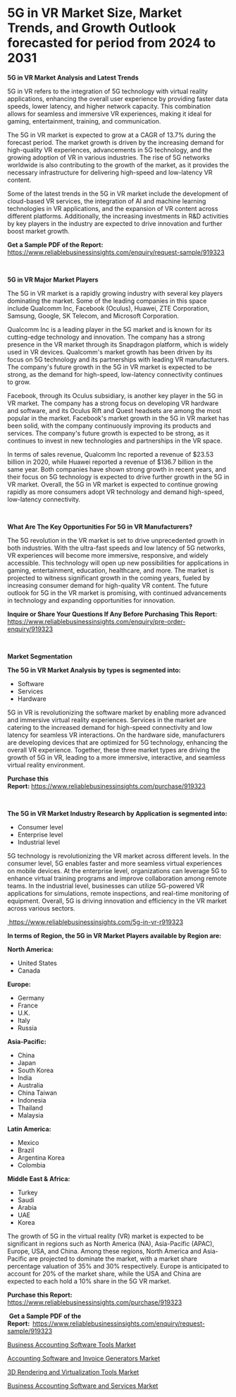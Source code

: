 <p><h1>5G in VR Market Size, Market Trends, and Growth Outlook forecasted for period from 2024 to 2031</h1></p><p><strong>5G in VR Market Analysis and Latest Trends</strong></p>
<p><p>5G in VR refers to the integration of 5G technology with virtual reality applications, enhancing the overall user experience by providing faster data speeds, lower latency, and higher network capacity. This combination allows for seamless and immersive VR experiences, making it ideal for gaming, entertainment, training, and communication.</p><p>The 5G in VR market is expected to grow at a CAGR of 13.7% during the forecast period. The market growth is driven by the increasing demand for high-quality VR experiences, advancements in 5G technology, and the growing adoption of VR in various industries. The rise of 5G networks worldwide is also contributing to the growth of the market, as it provides the necessary infrastructure for delivering high-speed and low-latency VR content.</p><p>Some of the latest trends in the 5G in VR market include the development of cloud-based VR services, the integration of AI and machine learning technologies in VR applications, and the expansion of VR content across different platforms. Additionally, the increasing investments in R&D activities by key players in the industry are expected to drive innovation and further boost market growth.</p></p>
<p><strong>Get a Sample PDF of the Report:&nbsp;</strong> <a href="https://www.reliablebusinessinsights.com/enquiry/request-sample/919323">https://www.reliablebusinessinsights.com/enquiry/request-sample/919323</a></p>
<p>&nbsp;</p>
<p><strong>5G in VR Major Market Players</strong></p>
<p><p>The 5G in VR market is a rapidly growing industry with several key players dominating the market. Some of the leading companies in this space include Qualcomm Inc, Facebook (Oculus), Huawei, ZTE Corporation, Samsung, Google, SK Telecom, and Microsoft Corporation. </p><p>Qualcomm Inc is a leading player in the 5G market and is known for its cutting-edge technology and innovation. The company has a strong presence in the VR market through its Snapdragon platform, which is widely used in VR devices. Qualcomm's market growth has been driven by its focus on 5G technology and its partnerships with leading VR manufacturers. The company's future growth in the 5G in VR market is expected to be strong, as the demand for high-speed, low-latency connectivity continues to grow.</p><p>Facebook, through its Oculus subsidiary, is another key player in the 5G in VR market. The company has a strong focus on developing VR hardware and software, and its Oculus Rift and Quest headsets are among the most popular in the market. Facebook's market growth in the 5G in VR market has been solid, with the company continuously improving its products and services. The company's future growth is expected to be strong, as it continues to invest in new technologies and partnerships in the VR space.</p><p>In terms of sales revenue, Qualcomm Inc reported a revenue of $23.53 billion in 2020, while Huawei reported a revenue of $136.7 billion in the same year. Both companies have shown strong growth in recent years, and their focus on 5G technology is expected to drive further growth in the 5G in VR market. Overall, the 5G in VR market is expected to continue growing rapidly as more consumers adopt VR technology and demand high-speed, low-latency connectivity.</p></p>
<p>&nbsp;</p>
<p><strong>What Are The Key Opportunities For 5G in VR Manufacturers?</strong></p>
<p><p>The 5G revolution in the VR market is set to drive unprecedented growth in both industries. With the ultra-fast speeds and low latency of 5G networks, VR experiences will become more immersive, responsive, and widely accessible. This technology will open up new possibilities for applications in gaming, entertainment, education, healthcare, and more. The market is projected to witness significant growth in the coming years, fueled by increasing consumer demand for high-quality VR content. The future outlook for 5G in the VR market is promising, with continued advancements in technology and expanding opportunities for innovation.</p></p>
<p><strong>Inquire or Share Your Questions If Any Before Purchasing This Report:</strong> <a href="https://www.reliablebusinessinsights.com/enquiry/pre-order-enquiry/919323">https://www.reliablebusinessinsights.com/enquiry/pre-order-enquiry/919323</a></p>
<p>&nbsp;</p>
<p><strong>Market Segmentation</strong></p>
<p><strong>The 5G in VR Market Analysis by types is segmented into:</strong></p>
<p><ul><li>Software</li><li>Services</li><li>Hardware</li></ul></p>
<p><p>5G in VR is revolutionizing the software market by enabling more advanced and immersive virtual reality experiences. Services in the market are catering to the increased demand for high-speed connectivity and low latency for seamless VR interactions. On the hardware side, manufacturers are developing devices that are optimized for 5G technology, enhancing the overall VR experience. Together, these three market types are driving the growth of 5G in VR, leading to a more immersive, interactive, and seamless virtual reality environment.</p></p>
<p><strong>Purchase this Report:&nbsp;</strong><a href="https://www.reliablebusinessinsights.com/purchase/919323">https://www.reliablebusinessinsights.com/purchase/919323</a></p>
<p>&nbsp;</p>
<p><strong>The 5G in VR Market Industry Research by Application is segmented into:</strong></p>
<p><ul><li>Consumer level</li><li>Enterprise level</li><li>Industrial level</li></ul></p>
<p><p>5G technology is revolutionizing the VR market across different levels. In the consumer level, 5G enables faster and more seamless virtual experiences on mobile devices. At the enterprise level, organizations can leverage 5G to enhance virtual training programs and improve collaboration among remote teams. In the industrial level, businesses can utilize 5G-powered VR applications for simulations, remote inspections, and real-time monitoring of equipment. Overall, 5G is driving innovation and efficiency in the VR market across various sectors.</p></p>
<p><a href="https://www.reliablebusinessinsights.com/5g-in-vr-r919323">&nbsp;https://www.reliablebusinessinsights.com/5g-in-vr-r919323</a></p>
<p><strong>In terms of Region, the 5G in VR Market Players available by Region are:</strong></p>
<p>
    <p> <strong> North America: </strong>
        <ul>
            <li>United States</li>
            <li>Canada</li>
        </ul>
        </p> 
    <p> <strong> Europe: </strong>
        <ul>
            <li>Germany</li>
            <li>France</li>
            <li>U.K.</li>
            <li>Italy</li>
            <li>Russia</li>
        </ul>
        </p> 
    <p> <strong> Asia-Pacific: </strong>
        <ul>
            <li>China</li>
            <li>Japan</li>
            <li>South Korea</li>
            <li>India</li>
            <li>Australia</li>
            <li>China Taiwan</li>
            <li>Indonesia</li>
            <li>Thailand</li>
            <li>Malaysia</li>
        </ul>
        </p> 
    <p> <strong> Latin America: </strong>
        <ul>
            <li>Mexico</li>
            <li>Brazil</li>
            <li>Argentina Korea</li>
            <li>Colombia</li>
        </ul>
        </p> 
    <p> <strong> Middle East & Africa: </strong>
        <ul>
            <li>Turkey</li>
            <li>Saudi</li>
            <li>Arabia</li>
            <li>UAE</li>
            <li>Korea</li>
        </ul>
    </p>
    </p>
<p><p>The growth of 5G in the virtual reality (VR) market is expected to be significant in regions such as North America (NA), Asia-Pacific (APAC), Europe, USA, and China. Among these regions, North America and Asia-Pacific are projected to dominate the market, with a market share percentage valuation of 35% and 30% respectively. Europe is anticipated to account for 20% of the market share, while the USA and China are expected to each hold a 10% share in the 5G VR market.</p></p>
<p><strong>Purchase this Report: </strong><a href="https://www.reliablebusinessinsights.com/purchase/919323">https://www.reliablebusinessinsights.com/purchase/919323</a></p>
<p>&nbsp;<strong>Get a Sample PDF of the Report:&nbsp;&nbsp;</strong><a href="https://www.reliablebusinessinsights.com/enquiry/request-sample/919323">https://www.reliablebusinessinsights.com/enquiry/request-sample/919323</a></p>
<p><strong></strong></p>
<p><p><a href="https://github.com/susanjprice2023/Market-Research-Report-List-2/blob/main/business-accounting-software-tools-market.md">Business Accounting Software Tools Market</a></p><p><a href="https://github.com/dmmanir420/Market-Research-Report-List-2/blob/main/accounting-software-and-invoice-generators-market.md">Accounting Software and Invoice Generators Market</a></p><p><a href="https://github.com/prosalinda88/Market-Research-Report-List-6/blob/main/3d-rendering-and-virtualization-tools-market.md">3D Rendering and Virtualization Tools Market</a></p><p><a href="https://github.com/globismark/Market-Research-Report-List-5/blob/main/business-accounting-software-and-services-market.md">Business Accounting Software and Services Market</a></p></p>